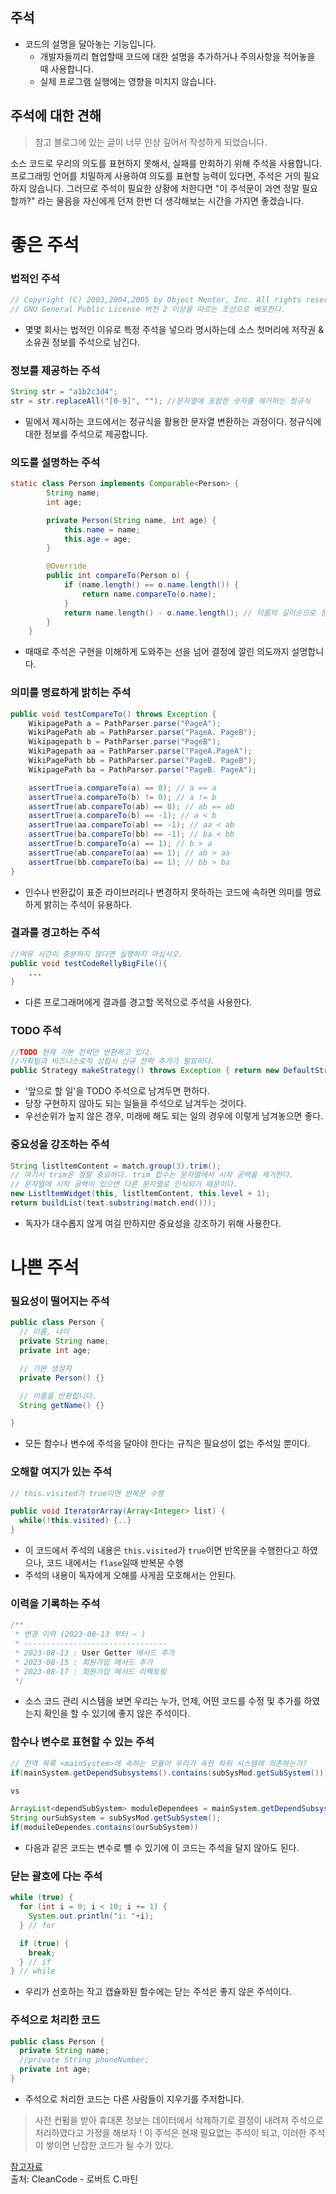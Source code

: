 ## 주석

- 코드의 설명을 달아놓는 기능입니다.
  - 개발자들끼리 협업할때 코드에 대한 설명을 추가하거나 주의사항을 적어놓을 때 사용합니다.
  - 실제 프로그램 실행에는 영향을 미치지 않습니다.

## 주석에 대한 견해

> 참고 블로그에 있는 글이 너무 인상 깊어서 작성하게 되었습니다.

소스 코드로 우리의 의도를 표현하지 못해서, 실패를 만회하기 위해 주석을 사용합니다.
프로그래밍 언어를 치밀하게 사용하여 의도를 표현할 능력이 있다면, 주석은 거의 필요하지 않습니다.
그러므로 주석이 필요한 상황에 처한다면 "이 주석문이 과연 정말 필요할까?" 라는 물음을 자신에게 던져
한번 더 생각해보는 시간을 가지면 좋겠습니다.

# **좋은 주석**

### 법적인 주석

```java
// Copyright (C) 2003,2004,2005 by Object Mentor, Inc. All rights reserved.
// GNU General Public License 버전 2 이상을 따르는 조선으로 베포한다.
```

- 몇몇 회사는 법적인 이유로 특정 주석을 넣으라 명시하는데 소스 첫머리에 저작권 & 소유권 정보를 주석으로 남긴다.

### 정보를 제공하는 주석

```java
String str = "a1b2c3d4";
str = str.replaceAll("[0-9]", ""); //문자열에 포함한 숫자를 제거하는 정규식
```

- 밑에서 제시하는 코드에서는 정규식을 활용한 문자열 변환하는 과정이다. 정규식에 대한 정보를 주석으로 제공합니다.

### 의도를 설명하는 주석

```java
static class Person implements Comparable<Person> {
		String name;
		int age;

		private Person(String name, int age) {
			this.name = name;
			this.age = age;
		}

		@Override
		public int compareTo(Person o) {
			if (name.length() == o.name.length()) {
				return name.compareTo(o.name);
			}
			return name.length() - o.name.length(); // 이름의 길이순으로 정렬 같다면 사전순
		}
	}

```

- 때때로 주석은 구현을 이해하게 도와주는 선을 넘어 결정에 깔린 의도까지 설명합니다.

### 의미를 명료하게 밝히는 주석

```java
public void testCompareTo() throws Exception {
    WikipagePath a = PathParser.parse("PageA");
    WikiPagePath ab = PathParser.parse("PageA. PageB");
    Wikipagepath b = PathParser.parse("PageB");
    WikiPagepath aa = PathParser.parse("PageA.PageA");
    WikiPagePath bb = PathParser.parse("PageB. PageB");
    WikipagePath ba = PathParser.parse("PageB. PageA");

    assertTrue(a.compareTo(a) == 0); // a == a
    assertTrue(a.compareTo(b) != 0); // a != b
    assertTrue(ab.compareTo(ab) == 0); // ab == ab
    assertTrue(a.compareTo(b) == -1); // a < b
    assertTrue(aa.compareTo(ab) == -1); // aa < ab
    assertTrue(ba.compareTo(bb) == -1); // ba < bb
    assertTrue(b.compareTo(a) == 1); // b > a
    assertTrue(ab.compareTo(aa) == 1); // ab > aa
    assertTrue(bb.compareTo(ba) == 1); // bb > ba
}
```

- 인수나 반환값이 표준 라이브러리나 변경하지 못하하는 코드에 속하면 의미를 명료하게 밝히는 주석이 유용하다.

### 결과를 경고하는 주석

```java
//여유 시간이 충분하지 않다면 실행하지 마십시오.
public void testCodeRellyBigFile(){
	...
}
```

- 다른 프로그래머에게 결과를 경고할 목적으로 주석을 사용한다.

### TODO 주석

```java
//TODO 현재 기본 전략만 반환하고 있다.
//기획팀과 비즈니스로직 성립시 신규 전략 추가가 필요하다.
public Strategy makeStrategy() throws Exception { return new DefaultStrategy(); }
```

- '앞으로 할 일'을 TODO 주석으로 남겨두면 편하다.
- 당장 구현하지 않아도 되는 일들을 주석으로 남겨두는 것이다.
- 우선순위가 높지 않은 경우, 미래에 해도 되는 일의 경우에 이렇게 남겨놓으면 좋다.

### 중요성을 강조하는 주석

```java
String listltemContent = match.group(3).trim();
// 여기서 trim온 정말 중요하다. trim 합수는 문자열에서 시작 공백을 제거한다.
// 문자열에 시작 공백이 있으면 다른 문지열로 인식되기 때문이다.
new ListltemWidget(this, listltemContent, this.level + 1);
return buildList(text.substring(match.end()));
```

- 독자가 대수롭지 않게 여길 만하지만 중요성을 강조하기 위해 사용한다.

# **나쁜 주석**

### 필요성이 떨어지는 주석

```java
public class Person {
  // 이름, 나이
  private String name;
  private int age;

  // 기본 생성자
  private Person() {}

  // 이름을 반환합니다.
  String getName() {}

}
```

- 모든 함수나 변수에 주석을 달아야 한다는 규칙은 필요성이 없는 주석일 뿐이다.

### 오해할 여지가 있는 주석

```java
// this.visited가 true이면 반복문 수행

public void IteratorArray(Array<Integer> list) {
  while(!this.visited) {..}
}
```

- 이 코드에서 주석의 내용은 `this.visited`가 `true`이면 반목문을 수행한다고 하였으나, 코드 내에서는 `flase`일때 반복문 수행
- 주석의 내용이 독자에게 오해를 사게끔 모호해서는 안된다.

### 이력을 기록하는 주석

```java
/**
 * 변경 이력 (2023-08-13 부터 ~ )
 * --------------------------------
 * 2023-08-13 : User Getter 메서드 추가
 * 2023-08-15 : 회원가입 메서드 추가
 * 2023-08-17 : 회원가입 메서드 리팩토링
 */
```

- 소스 코드 관리 시스템을 보면 우리는 누가, 언제, 어떤 코드를 수정 및 추가를 하였는지 확인을 할 수 있기에 좋지 않은 주석이다.

### 함수나 변수로 표현할 수 있는 주석

```java
// 전역 목록 <mainSystem>에 속하는 모듈이 우리가 속한 하위 시스템에 의존하는가?
if(mainSystem.getDependSubsystems().contains(subSysMod.getSubSystem()))

vs

ArrayList<dependSubSystem> moduleDependees = mainSystem.getDependSubsystem();
String ourSubSystem = subSysMod.getSubSystem();
if(moduileDependes.contains(ourSubSystem))

```

- 다음과 같은 코드는 변수로 뺼 수 있기에 이 코드는 주석을 달지 않아도 된다.

### 닫는 괄호에 다는 주석

```java
while (true) {
  for (int i = 0; i < 10; i += 1) {
    System.out.println("i: "+i);
  } // for

  if (true) {
    break;
  } // if
} // while
```

- 우리가 선호하는 작고 캡슐화된 함수에는 닫는 주석은 좋지 않은 주석이다.

### 주석으로 처리한 코드

```java
public class Person {
  private String name;
  //private String phoneNumber;
  private int age;
}
```

- 주석으로 처리한 코드는 다른 사람들이 지우기를 주저합니다.

> 사전 컨펌을 받아 휴대폰 정보는 데이터에서 삭제하기로 결정이 내려져 주석으로 처리하였다고 가정을 해보자 !
> 이 주석은 현재 필요없는 주석이 되고, 이러한 주석이 쌓이면 난잡한 코드가 될 수가 있다.

[참고자료](https://velog.io/@hangem422/clean-code-comment)
<br>
출처: CleanCode - 로버트 C.마틴
